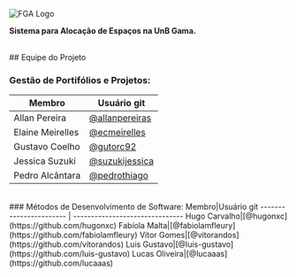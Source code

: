 ![FGA Logo](https://raw.githubusercontent.com/wiki/fga-gpp-mds/2016.2-Time05-SalasFGA/img/fga_logo.png)

  **Sistema para Alocação de Espaços na UnB Gama.**

<br />
## Equipe do Projeto

### Gestão de Portifólios e Projetos:
Membro|Usuário git 
----------------------- | -------------------------------
Allan Pereira|[@allanpereiras](https://github.com/allapereiras)     
Elaine Meirelles|[@ecmeirelles](https://github.com/ecmeirelles)   
Gustavo Coelho|[@gutorc92](https://github.com/gutorc92)
Jessica Suzuki|[@suzukijessica](https://github.com/suzukijessica)
Pedro Alcântara|[@pedrothiago](https://github.com/pedrothiago)

<br />
### Métodos de Desenvolvimento de Software:
Membro|Usuário git 
----------------------- | -------------------------------
Hugo Carvalho|[@hugonxc](https://github.com/hugonxc)
Fabíola Malta|[@fabiolamfleury](https://github.com/fabiolamfleury)
Vítor Gomes|[@vitorandos](https://github.com/vitorandos)
Luis Gustavo|[@luis-gustavo](https://github.com/luis-gustavo)
Lucas Oliveira|[@lucaaas](https://github.com/lucaaas)

